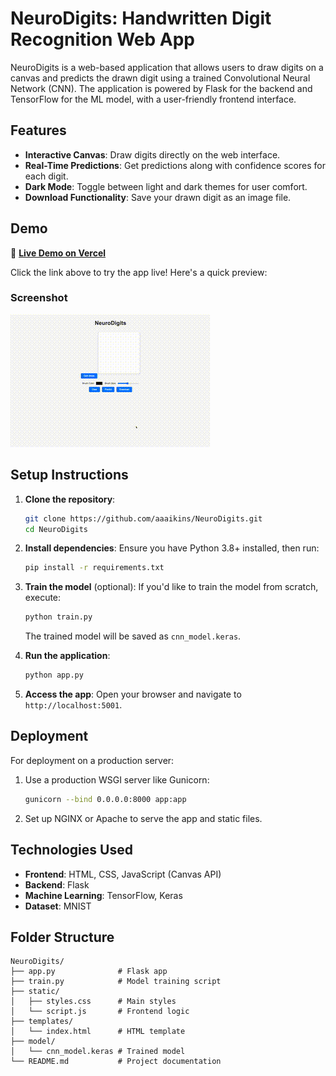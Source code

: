 # NeuroDigits: Handwritten Digit Recognition Web App

NeuroDigits is a web-based application that allows users to draw digits on a canvas and predicts the drawn digit using a trained Convolutional Neural Network (CNN). 
The application is powered by Flask for the backend and TensorFlow for the ML model, with a user-friendly frontend interface.

## Features

- **Interactive Canvas**: Draw digits directly on the web interface.
- **Real-Time Predictions**: Get predictions along with confidence scores for each digit.
- **Dark Mode**: Toggle between light and dark themes for user comfort.
- **Download Functionality**: Save your drawn digit as an image file.

## Demo

🚀 **[Live Demo on Vercel](https://neuro-digits.vercel.app/)**

Click the link above to try the app live! Here's a quick preview:

### **Screenshot**
![App Screenshot](demo/neurodigits_demo.gif)

## Setup Instructions

1. **Clone the repository**:
   ```bash
   git clone https://github.com/aaaikins/NeuroDigits.git
   cd NeuroDigits
   ```

2. **Install dependencies**:
   Ensure you have Python 3.8+ installed, then run:
   ```bash
   pip install -r requirements.txt
   ```

3. **Train the model** (optional):
   If you'd like to train the model from scratch, execute:
   ```bash
   python train.py
   ```
   The trained model will be saved as `cnn_model.keras`.

4. **Run the application**:
   ```bash
   python app.py
   ```

5. **Access the app**:
   Open your browser and navigate to `http://localhost:5001`.

## Deployment

For deployment on a production server:
1. Use a production WSGI server like Gunicorn:
   ```bash
   gunicorn --bind 0.0.0.0:8000 app:app
   ```
2. Set up NGINX or Apache to serve the app and static files.

## Technologies Used

- **Frontend**: HTML, CSS, JavaScript (Canvas API)
- **Backend**: Flask
- **Machine Learning**: TensorFlow, Keras
- **Dataset**: MNIST

## Folder Structure

```
NeuroDigits/
├── app.py              # Flask app
├── train.py            # Model training script
├── static/
│   ├── styles.css      # Main styles
│   └── script.js       # Frontend logic
├── templates/
│   └── index.html      # HTML template
├── model/
│   └── cnn_model.keras # Trained model
└── README.md           # Project documentation
```
